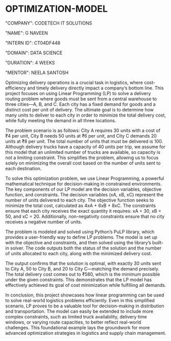 # OPTIMIZATION-MODEL

"COMPANY": CODETECH IT SOLUTIONS

"NAME": G NAVEEN

"INTERN ID": CT04DF448

"DOMAIN": DATA SCIENCE

"DURATION": 4 WEEKS

"MENTOR": NEELA SANTOSH

Optimizing delivery operations is a crucial task in logistics, where cost-efficiency and timely delivery directly impact a company’s bottom line. This project focuses on using Linear Programming (LP) to solve a delivery routing problem where goods must be sent from a central warehouse to three cities—A, B, and C. Each city has a fixed demand for goods and a distinct cost per unit of delivery. The ultimate goal is to determine how many units to deliver to each city in order to minimize the total delivery cost, while fully meeting the demand in all three locations.

The problem scenario is as follows: City A requires 30 units with a cost of ₹4 per unit, City B needs 50 units at ₹6 per unit, and City C demands 20 units at ₹8 per unit. The total number of units that must be delivered is 100. Although delivery trucks have a capacity of 40 units per trip, we assume for this model that an unlimited number of trucks are available, so capacity is not a limiting constraint. This simplifies the problem, allowing us to focus solely on minimizing the overall cost based on the number of units sent to each destination.

To solve this optimization problem, we use Linear Programming, a powerful mathematical technique for decision-making in constrained environments. The key components of our LP model are the decision variables, objective function, and constraints. The decision variables (xA, xB, xC) represent the number of units delivered to each city. The objective function seeks to minimize the total cost, calculated as 4xA + 6xB + 8xC. The constraints ensure that each city receives the exact quantity it requires: xA = 30, xB = 50, and xC = 20. Additionally, non-negativity constraints ensure that no city receives a negative number of units.

The problem is modeled and solved using Python’s PuLP library, which provides a user-friendly way to define LP problems. The model is set up with the objective and constraints, and then solved using the library’s built-in solver. The code outputs both the status of the solution and the number of units allocated to each city, along with the minimized delivery cost.

The output confirms that the solution is optimal, with exactly 30 units sent to City A, 50 to City B, and 20 to City C—matching the demand precisely. The total delivery cost comes out to ₹580, which is the minimum possible under the given constraints. This demonstrates that the LP model has effectively achieved its goal of cost minimization while fulfilling all demands.

In conclusion, this project showcases how linear programming can be used to solve real-world logistics problems efficiently. Even in this simplified scenario, LP proves to be a valuable tool for decision-making in distribution and transportation. The model can easily be extended to include more complex constraints, such as limited truck availability, delivery time windows, or varying route capacities, to better reflect real-world challenges. This foundational example lays the groundwork for more advanced optimization strategies in logistics and supply chain management.

